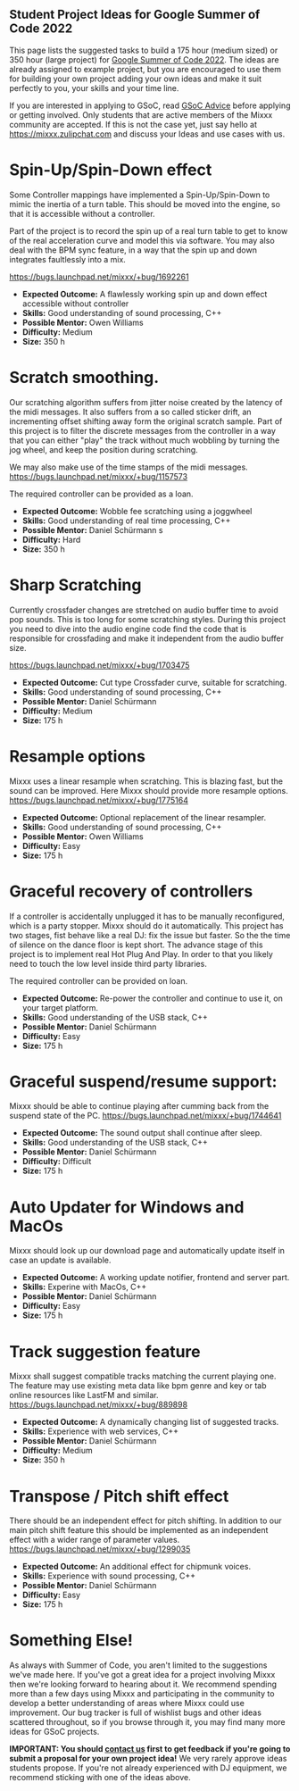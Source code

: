 ## Student Project Ideas for Google Summer of Code 2022

This page lists the suggested tasks to build a 175 hour (medium sized) or 350 hour (large project) for [Google Summer of Code 2022](https://summerofcode.withgoogle.com/). The ideas are already assigned to example project, but you are encouraged to use them for building your own project adding your own ideas and make it suit perfectly to you, your skills and your time line.

If you are interested in applying to GSoC, read [GSoC Advice](gsocadvice)
before applying or getting involved. Only students that are active members
of the Mixxx community are accepted. If this is not the case yet, just
say hello at <https://mixxx.zulipchat.com> and discuss your Ideas and
use cases with us.

# Spin-Up/Spin-Down effect

Some Controller mappings have implemented a Spin-Up/Spin-Down to mimic the inertia of a turn table. 
This should be moved into the engine, so that it is accessible without a controller. 

Part of the project is to record the spin up of a real turn table to get to know of the real acceleration curve and model this via software. You may also deal with the BPM sync feature, in a way that the spin up and down integrates faultlessly into a mix. 
 
https://bugs.launchpad.net/mixxx/+bug/1692261

* **Expected Outcome:** A flawlessly working spin up and down effect accessible without controller
* **Skills:** Good understanding of sound processing, C++
* **Possible Mentor:** Owen Williams
* **Difficulty:** Medium 
* **Size:** 350 h

 
# Scratch smoothing.

Our scratching algorithm suffers from jitter noise created by the latency of the midi messages. It also suffers from a so called sticker drift, an incrementing offset shifting away form the original scratch sample. 
Part of this project is to filter the discrete messages from the controller in a way that you can either "play" the track without much wobbling by turning the jog wheel, and keep the position during scratching. 

We may also make use of the time stamps of the midi messages. https://bugs.launchpad.net/mixxx/+bug/1157573

The required controller can be provided as a loan.

* **Expected Outcome:** Wobble fee scratching using a joggwheel
* **Skills:** Good understanding of real time processing, C++
* **Possible Mentor:** Daniel Schürmann
s
* **Difficulty:** Hard
* **Size:** 350 h

# Sharp Scratching

Currently crossfader changes are stretched on audio buffer time to avoid pop sounds. 
This is too long for some scratching styles. During this project you need to dive into the audio engine code find the code that is responsible for crossfading and make it independent from the audio buffer size. 

 https://bugs.launchpad.net/mixxx/+bug/1703475

* **Expected Outcome:** Cut type Crossfader curve, suitable for scratching.
* **Skills:** Good understanding of sound processing, C++
* **Possible Mentor:** Daniel Schürmann
* **Difficulty:** Medium 
* **Size:** 175 h

# Resample options

Mixxx uses a linear resample when scratching. This is blazing fast, but the sound can be improved. 
Here Mixxx should provide more resample options. https://bugs.launchpad.net/mixxx/+bug/1775164


* **Expected Outcome:** Optional replacement of the linear resampler.
* **Skills:** Good understanding of sound processing, C++
* **Possible Mentor:** Owen Williams
* **Difficulty:** Easy
* **Size:** 175 h

# Graceful recovery of controllers

If a controller is accidentally unplugged it has to be manually reconfigured, which is a party stopper. 
Mixxx should do it automatically. This project has two stages, fist behave like a real DJ: fix the issue but faster. So the the time of silence on the dance floor is kept short. The advance stage of this project is to implement real Hot Plug And Play. In order to that you likely need to touch the low level inside third party libraries. 

The required controller can be provided on loan.

 
* **Expected Outcome:** Re-power the controller and continue to use it, on your target platform. 
* **Skills:** Good understanding of the USB stack, C++
* **Possible Mentor:** Daniel Schürmann
* **Difficulty:** Easy 
* **Size:** 175 h

# Graceful suspend/resume support: 

Mixxx should be able to continue playing after cumming back from the suspend state of the PC. 
https://bugs.launchpad.net/mixxx/+bug/1744641

* **Expected Outcome:** The sound output shall continue after sleep. 
* **Skills:** Good understanding of the USB stack, C++
* **Possible Mentor:** Daniel Schürmann
* **Difficulty:** Difficult
* **Size:** 175 h

# Auto Updater for Windows and MacOs

Mixxx should look up our download page and automatically update itself in case an update is available.

* **Expected Outcome:** A working update notifier, frontend and server part. 
* **Skills:** Experine with MacOs, C++
* **Possible Mentor:** Daniel Schürmann
* **Difficulty:** Easy 
* **Size:** 175 h

# Track suggestion feature

Mixxx shall suggest compatible tracks matching the current playing one. The feature may use existing meta data like bpm genre and key or tab online resources like LastFM and similar. https://bugs.launchpad.net/mixxx/+bug/889898

* **Expected Outcome:** A dynamically changing list of suggested tracks.
* **Skills:** Experience with web services, C++
* **Possible Mentor:** Daniel Schürmann
* **Difficulty:** Medium
* **Size:** 350 h

# Transpose / Pitch shift effect

There should be an independent effect for pitch shifting. In addition to our main pitch shift feature this should be implemented as an independent effect with a wider range of parameter values. https://bugs.launchpad.net/mixxx/+bug/1299035  

* **Expected Outcome:** An additional effect for chipmunk voices.
* **Skills:** Experience with sound processing, C++
* **Possible Mentor:** Daniel Schürmann
* **Difficulty:** Easy
* **Size:** 175 h

# Something Else\!

As always with Summer of Code, you aren't limited to the suggestions
we've made here. If you've got a great idea for a project involving
Mixxx then we're looking forward to hearing about it. We recommend
spending more than a few days using Mixxx and participating in the
community to develop a better understanding of areas where Mixxx could
use improvement. Our bug tracker is full of wishlist bugs and other
ideas scattered throughout, so if you browse through it, you may find
many more ideas for GSoC projects.

**IMPORTANT: You should [contact us](gsocadvice) first to get feedback
if you're going to submit a proposal for your own project idea\!** We
very rarely approve ideas students propose. If you're not already
experienced with DJ equipment, we recommend sticking with one of the
ideas above.
